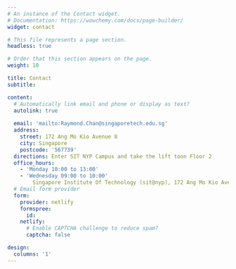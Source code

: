 ```yaml
---
# An instance of the Contact widget.
# Documentation: https://wowchemy.com/docs/page-builder/
widget: contact

# This file represents a page section.
headless: true

# Order that this section appears on the page.
weight: 10

title: Contact
subtitle:

content:
  # Automatically link email and phone or display as text?
  autolink: true
  
  email: 'mailto:Raymond.Chan@singaporetech.edu.sg'
  address:
    street: 172 Ang Mo Kio Avenue 8
    city: Singapore
    postcode: '567739'
  directions: Enter SIT NYP Campus and take the lift toon Floor 2
  office_hours:
    - 'Monday 10:00 to 13:00'
    - 'Wednesday 09:00 to 10:00'
        Singapore Institute Of Technology (sit@nyp), 172 Ang Mo Kio Avenue 8 Singapore 567739
  # Email form provider
  form:
    provider: netlify
    formspree:
      id:
    netlify:
      # Enable CAPTCHA challenge to reduce spam?
      captcha: false

design:
  columns: '1'
---
```

